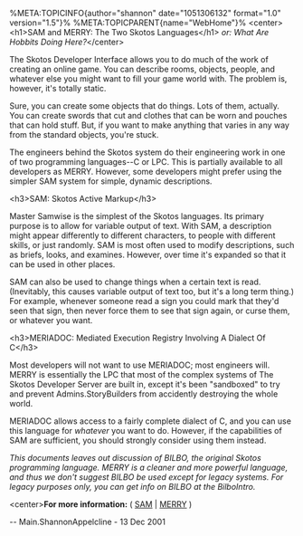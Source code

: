 %META:TOPICINFO{author=\"shannon\" date=\"1051306132\" format=\"1.0\"
version=\"1.5\"}% %META:TOPICPARENT{name=\"WebHome\"}%
\<center\>\<h1\>SAM and MERRY: The Two Skotos Languages\</h1\> *or: What
Are Hobbits Doing Here?*\</center\>

The Skotos Developer Interface allows you to do much of the work of
creating an online game. You can describe rooms, objects, people, and
whatever else you might want to fill your game world with. The problem
is, however, it\'s totally static.

Sure, you can create some objects that do things. Lots of them,
actually. You can create swords that cut and clothes that can be worn
and pouches that can hold stuff. But, if you want to make anything that
varies in any way from the standard objects, you\'re stuck.

The engineers behind the Skotos system do their engineering work in one
of two programming languages\--C or LPC. This is partially available to
all developers as MERRY. However, some developers might prefer using the
simpler SAM system for simple, dynamic descriptions.

\<h3\>SAM: Skotos Active Markup\</h3\>

Master Samwise is the simplest of the Skotos languages. Its primary
purpose is to allow for variable output of text. With SAM, a description
might appear differently to different characters, to people with
different skills, or just randomly. SAM is most often used to modify
descriptions, such as briefs, looks, and examines. However, over time
it\'s expanded so that it can be used in other places.

SAM can also be used to change things when a certain text is read.
(Inevitably, this causes variable output of text too, but it\'s a long
term thing.) For example, whenever someone read a sign you could mark
that they\'d seen that sign, then never force them to see that sign
again, or curse them, or whatever you want.

\<h3\>MERIADOC: Mediated Execution Registry Involving A Dialect Of
C\</h3\>

Most developers will not want to use MERIADOC; most engineers will.
MERRY is essentially the LPC that most of the complex systems of The
Skotos Developer Server are built in, except it\'s been \"sandboxed\" to
try and prevent Admins.StoryBuilders from accidently destroying the
whole world.

MERIADOC allows access to a fairly complete dialect of C, and you can
use this language for *whatever* you want to do. However, if the
capabilities of SAM are sufficient, you should strongly consider using
them instead.

*This documents leaves out discussion of BILBO, the original Skotos
programming language. MERRY is a cleaner and more powerful language, and
thus we don\'t suggest BILBO be used except for legacy systems. For
legacy purposes only, you can get info on BILBO at the BilboIntro.*

\<center\>**For more information:** ( [SAM](SamIntro) \|
[MERRY](MerryIntro) )

\-- Main.ShannonAppelcline - 13 Dec 2001

